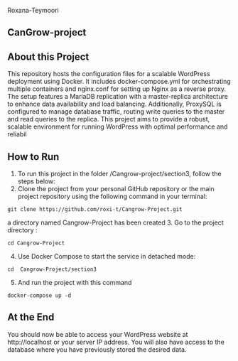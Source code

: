 Roxana-Teymoori

## CanGrow-project
## About this Project

This repository hosts the configuration files for a scalable WordPress deployment using Docker. It includes docker-compose.yml for orchestrating multiple containers and nginx.conf for setting up Nginx as a reverse proxy. The setup features a MariaDB replication with a master-replica architecture to enhance data availability and load balancing. Additionally, ProxySQL is configured to manage database traffic, routing write queries to the master and read queries to the replica. This project aims to provide a robust, scalable environment for running WordPress with optimal performance and reliabil

## How to Run 
1. To run this project in the folder /Cangrow-project/section3, follow the steps below:
2. Clone the project from your personal GitHub repository or the main project repository using the following command in your terminal:
```shell
git clone https://github.com/roxi-t/Cangrow-Project.git
```
a directory named Cangrow-Project has been created
3. Go to the project directory :
```shell
cd Cangrow-Project
```
4. Use Docker Compose to start the service in detached mode:
```shell
cd  Cangrow-Project/section3
```
5. And run the project with this command
```shell
docker-compose up -d
````
## At the End 

 You should now be able to access your WordPress website at http://localhost or your server IP address. You will also have access to the database where you have previously stored the desired data.
